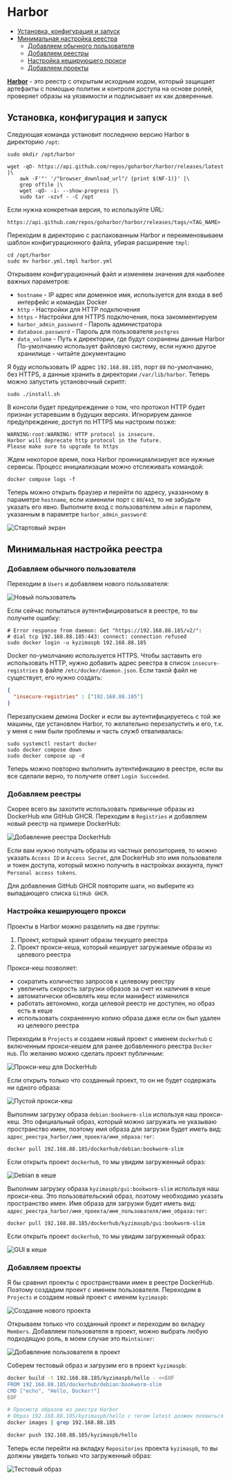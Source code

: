 # Harbor

- [Установка, конфигурация и запуск](#установка-конфигурация-и-запуск)
- [Минимальная настройка реестра](#минимальная-настройка-реестра)
  - [Добавляем обычного пользователя](#добавляем-обычного-пользователя)
  - [Добавляем реестры](#добавляем-реестры)
  - [Настройка кеширующего прокси](#настройка-кеширующего-прокси)
  - [Добавляем проекты](#добавляем-проекты)


[**Harbor**](https://goharbor.io/) - это реестр с открытым исходным кодом,
который защищает артефакты с помощью политик и контроля доступа на основе ролей,
проверяет образы на уязвимости и подписывает их как доверенные.

## Установка, конфигурация и запуск

Следующая команда установит последнюю версию Harbor в директорию `/opt`: 

```shell
sudo mkdir /opt/harbor

wget -qO- https://api.github.com/repos/goharbor/harbor/releases/latest |\
    awk -F'"' '/"browser_download_url"/ {print $(NF-1)}' |\
    grep offile |\
    wget -qO- -i- --show-progress |\
    sudo tar -xzvf - -C /opt
```

Если нужна конкретная версия, то используйте URL:

```
https://api.github.com/repos/goharbor/harbor/releases/tags/<TAG_NAME>
```

Переходим в директорию с распакованным Harbor
и переименовываем шаблон конфигурационного файла, убирая расширение `tmpl`:

```shell
cd /opt/harbor
sudo mv harbor.yml.tmpl harbor.yml
```

Открываем конфигурационный файл и изменяем значения для наиболее важных параметров:

* `hostname` - IP адрес или доменное имя, используется для входа в веб интерфейс и командах Docker
* `http` - Настройки для HTTP подключения
* `https` - Настройки для HTTPS подключения, пока закомментируем
* `harbor_admin_password` - Пароль администратора
* `database.password` - Пароль для пользователя `postgres`
* `data_volume` - Путь к директории, где будут сохранены данные Harbor
  По-умолчанию использует файловую систему, если нужно другое хранилище - читайте документацию

Я буду использовать IP адрес `192.168.88.185`, порт `80` по-умолчанию, без HTTPS,
а данные хранить в директории `/var/lib/harbor`.
Теперь можно запустить установочный скрипт:

```shell
sudo ./install.sh
```

В консоли будет предупреждение о том, что протокол HTTP будет признан устаревшим в будущих версиях.
Игнорируем данное предупреждение, доступ по HTTPS мы настроим позже:

```
WARNING:root:WARNING: HTTP protocol is insecure.
Harbor will deprecate http protocol in the future.
Please make sure to upgrade to https
```

Ждем некоторое время, пока Harbor проинициализирует все нужные сервисы.
Процесс инициализации можно отслеживать командой:

```shell
docker compose logs -f
```

Теперь можно открыть браузер и перейти по адресу, указанному в параметре `hostname`,
если изменили порт с `80`/`443`, то не забудьте указать его явно.
Выполните вход с пользователем `admin` и паролем, указанным в параметре `harbor_admin_password`:

![Стартовый экран](assets/start-screen.png)

## Минимальная настройка реестра

### Добавляем обычного пользователя

Переходим в `Users` и добавляем нового пользователя:

![Новый пользователь](assets/add-user.png)

Если сейчас попытаться аутентифицироваться в реестре, то вы получите ошибку:

```shell
# Error response from daemon: Get "https://192.168.88.185/v2/":
# dial tcp 192.168.88.185:443: connect: connection refused
sudo docker login -u kyzimaspb 192.168.88.185
```

Docker по-умолчанию используется HTTPS.
Чтобы заставить его использовать HTTP,
нужно добавить адрес реестра в список `insecure-registries` в файле `/etc/docker/daemon.json`.
Если такой файл не существует, его нужно создать:

```json
{
  "insecure-registries" : ["192.168.88.185"]
}
```

Перезапускаем демона Docker и если вы аутентифицируетесь с той же машины, где установлен Harbor,
то желательно перезапустить и его, т.к. у меня с ним были проблемы и часть служб отваливалась:

```shell
sudo systemctl restart docker
sudo docker compose down
sudo docker compose up -d
```

Теперь можно повторно выполнить аутентификацию в реестре,
если вы все сделали верно, то получите ответ `Login Succeeded`.

### Добавляем реестры

Скорее всего вы захотите использовать привычные образы из DockerHub или GitHub GHCR.
Переходим в `Registries` и добавляем новый реестр на примере DockerHub:

![Добавление реестра DockerHub](assets/add-dockerhub-registry.png)

Если вам нужно получать образы из частных репозиториев, то можно указать `Access ID` и `Access Secret`,
для DockerHub это имя пользователя и токен доступа,
который можно получить в настройках аккаунта, пункт `Personal access tokens`.

Для добавления GitHub GHCR повторите шаги, но выберите из выпадающего списка `GitHub GHCR`.

### Настройка кеширующего прокси

Проекты в Harbor можно разделить на две группы:

1. Проект, который хранит образы текущего реестра
2. Проект прокси-кеша, который кеширует загружаемые образы из целевого реестра

Прокси-кеш позволяет:

* сократить количество запросов к целевому реестру
* увеличить скорость загрузки образов за счет их наличия в кеше
* автоматически обновлять кеш если манифест изменился
* работать автономно, когда целевой реестр не доступен, но образ есть в кеше
* использовать сохраненную копию образа даже если он был удален из целевого реестра

Переходим в `Projects` и создаем новый проект с именем `dockerhub`
с включенным прокси-кешем для ранее добавленного реестра `Docker Hub`.
По желанию можно сделать проект публичным:

![Прокси-кеш для DockerHub](assets/add-dockerhub-proxy-cache.png)

Если открыть только что созданный проект, то он не будет содержать ни одного образа:

![Пустой прокси-кеш](assets/empty-proxy-cache.png)

Выполним загрузку образа `debian:bookworm-slim` используя наш прокси-кеш.
Это официальный образ, который можно загружать не указываю пространство имен,
поэтому имя образа для загрузки будет иметь вид: `адрес_реестра_harbor/имя_проекта/имя_образа:тег`:

```shell
docker pull 192.168.88.185/dockerhub/debian:bookworm-slim
```

Если открыть проект `dockerhub`, то мы увидим загруженный образ:

![Debian в кеше](assets/debian-bookworm.png)

Выполним загрузку образа `kyzimaspb/gui:bookworm-slim` используя наш прокси-кеш.
Это пользовательский образ, поэтому необходимо указать пространство имен.
Имя образа для загрузки будет иметь вид: `адрес_реестра_harbor/имя_проекта/имя_пользователя/имя_образа:тег`:

```shell
docker pull 192.168.88.185/dockerhub/kyzimaspb/gui:bookworm-slim
```

Если открыть проект `dockerhub`, то мы увидим загруженный образ:

![GUI в кеше](assets/gui-bookworm-slim.png)

### Добавляем проекты

Я бы сравнил проекты с пространствами имен в реестре DockerHub.
Поэтому создадим проект с именем пользователя.
Переходим в `Projects` и создаем новый проект с именем `kyzimaspb`:

![Создание нового проекта](assets/add-project.png)

Открываем только что созданный проект и переходим во вкладку `Members`.
Добавляем пользователя в проект, можно выбрать любую подходящую роль,
в моем случае это `Maintainer`:

![Добавление пользователя в проект](assets/add-member.png)

Соберем тестовый образ и загрузим его в проект `kyzimaspb`:

```bash
docker build -t 192.168.88.185/kyzimaspb/hello - <<EOF
FROM 192.168.88.185/dockerhub/debian:bookworm-slim
CMD ["echo", "Hello, Docker!"]
EOF

# Просмотр образов из реестра Harbor
# Образ 192.168.88.185/kyzimaspb/hello с тегом latest должен появиться в списке
docker images | grep 192.168.88.185

docker push 192.168.88.185/kyzimaspb/hello
```

Теперь если перейти на вкладку `Repositories` проекта `kyzimaspb`,
то вы должны увидеть только что загруженный образ:

![Тестовый образ](assets/hello-image.png)


